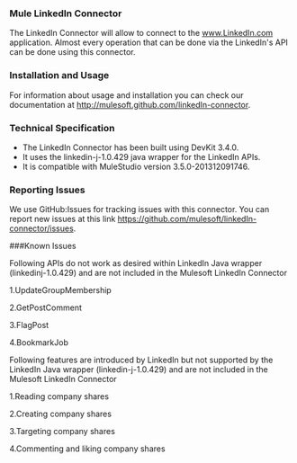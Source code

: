 ### Mule LinkedIn Connector

The LinkedIn Connector will allow to connect to the [www.LinkedIn.com ](www.linkedIn.com)application. Almost every operation that can be done via the LinkedIn's API can be done using this connector. 

### Installation and Usage #

For information about usage and installation you can check our documentation at http://mulesoft.github.com/linkedIn-connector.

### Technical Specification



- The LinkedIn Connector has been built using DevKit 3.4.0.
- It uses the linkedin-j-1.0.429 java wrapper for the LinkedIn APIs.
- It is compatible with MuleStudio version 3.5.0-201312091746.

### Reporting Issues #

We use GitHub:Issues for tracking issues with this connector. You can report new issues at this link https://github.com/mulesoft/linkedIn-connector/issues.

###Known Issues

Following APIs do not work as desired within LinkedIn Java wrapper (linkedinj-1.0.429) and are not included in the Mulesoft LinkedIn Connector

1.UpdateGroupMembership

2.GetPostComment

3.FlagPost

4.BookmarkJob

Following features are introduced by LinkedIn but not supported by the LinkedIn Java wrapper (linkedin-j-1.0.429) and are not included in the Mulesoft LinkedIn Connector

1.Reading company shares

2.Creating company shares

3.Targeting company shares

4.Commenting and liking company shares